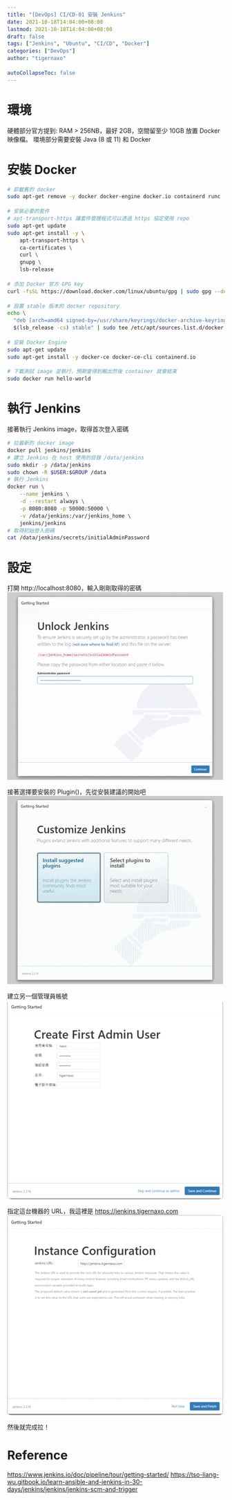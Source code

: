 ```yaml
---
title: "[DevOps] CI/CD-01 安裝 Jenkins"
date: 2021-10-18T14:04:00+08:00
lastmod: 2021-10-18T14:04:00+08:00
draft: false
tags: ["Jenkins", "Ubuntu", "CI/CD", "Docker"]
categories: ["DevOps"]
author: "tigernaxo"

autoCollapseToc: false
---
```

# 環境
硬體部分官方提到: RAM > 256NB，最好 2GB，空間留至少 10GB 放置 Docker 映像檔。
環境部分需要安裝 Java (8 或 11) 和 Docker
# 安裝 Docker
```bash
# 卸載舊的 docker
sudo apt-get remove -y docker docker-engine docker.io containerd runc

# 安裝必要的套件
# apt-transport-https 讓套件管理程式可以透過 https 協定使用 repo
sudo apt-get update
sudo apt-get install -y \
    apt-transport-https \
    ca-certificates \
    curl \
    gnupg \
    lsb-release

# 添加 Docker 官方 GPG key
curl -fsSL https://download.docker.com/linux/ubuntu/gpg | sudo gpg --dearmor -o /usr/share/keyrings/docker-archive-keyring.gpg

# 設置 stable 版本的 docker repository
echo \
  "deb [arch=amd64 signed-by=/usr/share/keyrings/docker-archive-keyring.gpg] https://download.docker.com/linux/ubuntu \
  $(lsb_release -cs) stable" | sudo tee /etc/apt/sources.list.d/docker.list > /dev/null
  
# 安裝 Docker Engine
sudo apt-get update
sudo apt-get install -y docker-ce docker-ce-cli containerd.io

# 下載測試 image 並執行，預期會得到輸出然後 container 就會結束
sudo docker run hello-world
```

# 執行 Jenkins
接著執行 Jenkins image，取得首次登入密碼
``` bash
# 拉最新的 docker image
docker pull jenkins/jenkins
# 建立 Jenkins 在 host 使用的目錄 /data/jenkins
sudo mkdir -p /data/jenkins
sudo chown -R $USER:$GROUP /data
# 執行 Jenkins
docker run \
    --name jenkins \
    -d --restart always \
    -p 8080:8080 -p 50000:50000 \
    -v /data/jenkins:/var/jenkins_home \
    jenkins/jenkins
# 取得初始登入密碼
cat /data/jenkins/secrets/initialAdminPassword
```

# 設定
打開 http://localhost:8080，輸入剛剛取得的密碼
![輸入密碼](./install01_pw.png)

接著選擇要安裝的 Plugin()，先從安裝建議的開始吧  
![選擇Plugin](./install02_plugin.png)

建立另一個管理員帳號   
![建立使用者](./install03_userinfo.png)

指定這台機器的 URL，我這裡是 https://jenkins.tigernaxo.com
![指定URL](./install04_URL.png)

然後就完成拉！

# Reference
https://www.jenkins.io/doc/pipeline/tour/getting-started/
https://tso-liang-wu.gitbook.io/learn-ansible-and-jenkins-in-30-days/jenkins/jenkins/jenkins-scm-and-trigger